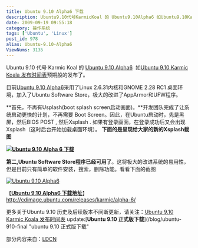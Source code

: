 ```yaml
---
title: Ubuntu 9.10 Alpha6 下载
description: Ubuntu9.10代号KarmicKoal 的 Ubuntu9.10Alpha6 如Ubuntu9.10KarmicKoala发布时间表预期般的发布了。目前Ubuntu9.10Alpha6采用了Linux2.6.31内核和GNOME2.28RC1桌面环境，加入了UbuntuSoftwareStore，极大的改进了AppArmor和UFW程序。
date: 2009-09-19 09:55:18
category: 操作系统
tags: ['Ubuntu', 'Linux']
post_id: 978
alias: Ubuntu-9.10-Alpha6
ViewNums: 3135
---
```


Ubuntu 9.10 代号 Karmic Koal 的 [Ubuntu 9.10 Alpha6](/blog/ubuntu-910-alpha6)  如[Ubuntu 9.10 Karmic Koala 发布时间表](/blog/ubuntu-910-karmic-koala)预期般的发布了。

目前[Ubuntu 9.10 Alpha6](/blog/ubuntu-910-alpha6)采用了Linux 2.6.31内核和GNOME 2.28 RC1 桌面环境，加入了Ubuntu Software Store，极大的改进了AppArmor和UFW程序。

**首先，不再有Usplash(boot splash screen启动画面)。**开发团队完成了让系统启动更快的计划，不再需要 Boot Screen。因此，在Ubuntu启动时，先是黑屏，然后BIOS POST , 然后Xsplash . 如果有登录画面，在登录成功后又会出现Xsplash（这时后台开始加载桌面环境）。 **下面的是呈现给大家的新的Xsplash截图**

**[![Ubuntu 9.10 Alpha 6 下载](http://farm4.static.flickr.com/3418/3930901002_345a21bccf_o.jpg)](/blog/ubuntu-910-alpha6)**

**第二,Ubuntu Software Store程序已经可用了**。这将极大的改进系统的易用性，但是目前只有简单的软件安装，搜索，删除功能。看看下面的截图

[![Ubuntu 9.10 Alpha6](http://farm3.static.flickr.com/2462/3929167809_eb0773f265_o.jpg)](/blog/ubuntu-910-alpha6)

【[**Ubuntu 9.10 Alpha6 下载地址**](/blog/ubuntu-910-alpha6)】
<http://cdimage.ubuntu.com/releases/karmic/alpha-6/>

更多关于Ubuntu 9.10 历史及后续版本不间断更新，请关注：[Ubuntu 9.10 Karmic Koala 发布时间表](/blog/ubuntu-910-karmic-koala)
update:[**Ubuntu 9.10 正式版下载**](/blog/ubuntu-910-final "ubuntu 9.10 正式版下载"

部分内容来自：[LDCN](http://linuxdesktop.cn)

